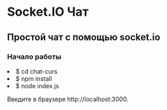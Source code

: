 <h1>Socket.IO Чат</h1>

<h2>Простой чат с помощью socket.io</h2>

<h3>Начало работы</h3>

<li>$ cd chat-curs</li>
<li>$ npm install</li>
<li>$ node index.js</li>

Введите в браузере http://localhost:3000.

